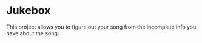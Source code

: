 # Jukebox
This project allows you to figure out your song from the incomplete info you have about the song.
